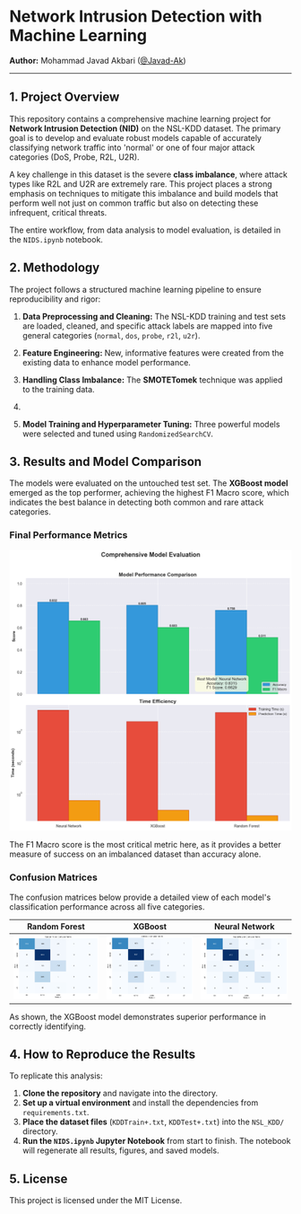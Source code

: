 # Network Intrusion Detection with Machine Learning

**Author:** Mohammad Javad Akbari ([@Javad-Ak](https://github.com/Javad-Ak))

---

## 1. Project Overview

This repository contains a comprehensive machine learning project for **Network Intrusion Detection (NID)** on the NSL-KDD dataset. The primary goal is to develop and evaluate robust models capable of accurately classifying network traffic into 'normal' or one of four major attack categories (DoS, Probe, R2L, U2R).

A key challenge in this dataset is the severe **class imbalance**, where attack types like R2L and U2R are extremely rare. This project places a strong emphasis on techniques to mitigate this imbalance and build models that perform well not just on common traffic but also on detecting these infrequent, critical threats.

The entire workflow, from data analysis to model evaluation, is detailed in the `NIDS.ipynb` notebook.

## 2. Methodology

The project follows a structured machine learning pipeline to ensure reproducibility and rigor:

1.  **Data Preprocessing and Cleaning:** The NSL-KDD training and test sets are loaded, cleaned, and specific attack labels are mapped into five general categories (`normal`, `dos`, `probe`, `r2l`, `u2r`).

2.  **Feature Engineering:** New, informative features were created from the existing data to enhance model performance.

3.  **Handling Class Imbalance:** The **SMOTETomek** technique was applied to the training data. 
4. 
4.  **Model Training and Hyperparameter Tuning:** Three powerful models were selected and tuned using `RandomizedSearchCV`.

## 3. Results and Model Comparison

The models were evaluated on the untouched test set. The **XGBoost model** emerged as the top performer, achieving the highest F1 Macro score, which indicates the best balance in detecting both common and rare attack categories.

### Final Performance Metrics

![Model Performance Comparison](https://github.com/Javad-Ak/network-intrusion-detection/blob/main/results/figures/model_comparison.png)

The F1 Macro score is the most critical metric here, as it provides a better measure of success on an imbalanced dataset than accuracy alone.

### Confusion Matrices

The confusion matrices below provide a detailed view of each model's classification performance across all five categories.

| Random Forest                                                                                                                  | XGBoost                                             | Neural Network                                                                                                                  |
|--------------------------------------------------------------------------------------------------------------------------------| --------------------------------------------------- |---------------------------------------------------------------------------------------------------------------------------------|
| ![RF CM](https://github.com/Javad-Ak/network-intrusion-detection/blob/main/results/figures/Random_Forest_confusion_matrix.png) | ![XGB CM](https://github.com/Javad-Ak/network-intrusion-detection/blob/main/results/figures/XGBoost_confusion_matrix.png) | ![NN CM](https://github.com/Javad-Ak/network-intrusion-detection/blob/main/results/figures/Neural_Network_confusion_matrix.png) |

As shown, the XGBoost model demonstrates superior performance in correctly identifying.

## 4. How to Reproduce the Results

To replicate this analysis:

1.  **Clone the repository** and navigate into the directory.
2.  **Set up a virtual environment** and install the dependencies from `requirements.txt`.
3.  **Place the dataset files** (`KDDTrain+.txt`, `KDDTest+.txt`) into the `NSL_KDD/` directory.
4.  **Run the `NIDS.ipynb` Jupyter Notebook** from start to finish. The notebook will regenerate all results, figures, and saved models.

## 5. License

This project is licensed under the MIT License.